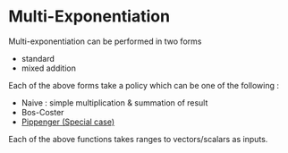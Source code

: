 # Multi-Exponentiation

Multi-exponentiation can be performed in two forms

* standard
* mixed addition

Each of the above forms take a policy which can be one of the following :&#x20;

* Naive : simple multiplication & summation of result
* Bos-Coster &#x20;
* [Pippenger (Special case)](https://eprint.iacr.org/2012/549.pdf)

Each of the above functions takes ranges to vectors/scalars as inputs.



